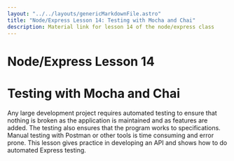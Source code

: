 ```yaml
---
layout: "../../layouts/genericMarkdownFile.astro"
title: "Node/Express Lesson 14: Testing with Mocha and Chai"
description: Material link for lesson 14 of the node/express class
---
```


# Node/Express Lesson 14

# Testing with Mocha and Chai

Any large development project requires automated testing to ensure that nothing is broken as the application is maintained and as features are added. The testing also ensures that the program works to specifications. Manual testing with Postman or other tools is time consuming and error prone. This lesson gives practice in developing an API and shows how to do automated Express testing.
